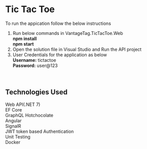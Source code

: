 # Tic Tac Toe
 To run the appication follow the below instructions<br />
 1. Run below commands in VantageTag.TicTacToe.Web <br />
 <b>npm install</b> <br />
 <b>npm start</b><br />
 2. Open the solution file in Visual Studio and Run the API project<br />
 3. User Credentials for the application as below<br />
 <b>Username:</b> tictactoe<br />
 <b>Password:</b> user@123<br /> 
 <br /><br />
 ## Technologies Used
 Web API(.NET 7)<br />
 EF Core<br />
 GraphQL Hotchocolate<br />
 Angular<br />
 SignalR<br />
 JWT token based Authentication<br />
 Unit Testing<br />
 Docker<br />
 

